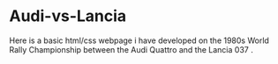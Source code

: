 # Audi-vs-Lancia
Here is a basic html/css webpage i have developed  on the 1980s World Rally Championship between the Audi Quattro and  the Lancia 037 . 
